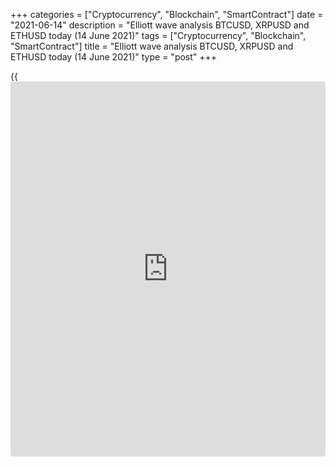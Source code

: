 +++
categories = ["Cryptocurrency", "Blockchain", "SmartContract"]
date = "2021-06-14"
description = "Elliott wave analysis BTCUSD, XRPUSD and ETHUSD today (14 June 2021)"
tags = ["Cryptocurrency", "Blockchain", "SmartContract"]
title = "Elliott wave analysis BTCUSD, XRPUSD and ETHUSD today (14 June 2021)"
type = "post"
+++

{{<iframe id="large-banner" src="https://www.bounty.group/#slide=1.0" width="100%" height="600" scrolling="no" style="border: 0px solid rgb(216, 221, 230); border-radius: 3px;">}}

2021-06-14

2021-06-14

Short-term forecast for BTCUSD, XRPUSD and ETHUSD 14.06.2021Roman Onegin

I welcome my readers!

I have prepared a short-term cryptocurrency forecast based on Elliott
wave analysis of Bitcoin, Ripple, and Ethereum. I offer entry signals to
trade each cryptocurrency.

All three cryptocurrency pairs covered in the article must be forming
bullish impulses.

The article covers the following subjects:

##  **Elliott wave Bitcoin analysis**

After the impulse down wave [1] had competed, the market began forming
the corrective wave [2] as a simple zigzag (A)-(B)-(C). Wave (A) is an
impulse. The corrective wave (B) is a double zigzag W-X-Y, which seems
to have completed. The Bitcoin price is now rising in the impulse upwave
(C). The market should continue rising in the sub-waves 3-4-5 to a level
of 44500.00, as outlined in the chart. At level 44500.00, wave [2] will
be 50% of wave [1] according to Fibonacci retracements.

### Trading plan for [BTCUSD][1] today:

Buy 39361.40, TP 44500.00

* * *

##  **Elliott wave Ripple analysis**

The XRPUSD market must be forming the descending double zigzag
(W)-(X)-(Y). There is now unfolding the linking wave (X) which is about
to finish as a standard zigzag A-B-C. Impulse A and correction B have
already completed, the final impulse wave C is currently unfolding. The
sub-waves [3]-[4]-[5] should be developing in the near future, as it is
outlined in the chart. The price could go up to a level of 1.153, where
wave (X) will be 38.2% of wave (W).

### Trading plan for [XRPUSD][2] today:

Buy 0.872, TP 1.153

* * *

##  **Elliott wave Ethereum analysis**

The ETHUSD market is forming corrective wave 2 as a simple zigzag
[A]-[B]-[C]. The market seems to have completed the horizontal
corrective wave [B] as a double three (W)-(X)-(Y). Therefore, there
should be unfolding the bullish impulse wave [C] composed of the sub-
waves (1)-(2)-(3)-(4)-(5), driving the price to a level of 2930.00.
Level 2930.00 is the previous high where wave [A] completed. One could
enter purchases in the current situation.

### Trading plan for [ETHUSD][3] **** today:

Buy 2482.13, TP 2930.00

* * *

P.S. Did you like my article? Share it in social networks: it will be
the best “thank you" :)

Ask me questions and comment below. I’ll be glad to answer your
questions and give necessary explanations.

 **Useful links:**

  * I recommend trying to trade with a reliable broker [here][4]. The system allows you to trade by yourself or copy successful traders from all across the globe.
  * Use my promo-code BLOG for getting deposit bonus 50% on LiteForex platform. Just enter this code in the appropriate field while [depositing][5] your trading account.
  * Telegram chat for traders: <t.me/liteforexengchat>. We are sharing the signals and trading experience
  * Telegram channel with high-quality analytics, Forex reviews, training articles, and other useful things for traders <t.me/liteforex>



## Price chart of BTCUSD in real time mode

The content of this article reflects the author’s opinion and does not
necessarily reflect the official position of LiteForex. The material
published on this page is provided for informational purposes only and
should not be considered as the provision of investment advice for the
purposes of Directive 2004/39/EC.

Rate this article:

{{value}}

( {{count}} {{title}} )

   1. my.liteforex.com/trading/chart?symbol=BTCUSD
   2. my.liteforex.com/trading/chart?symbol=XRPUSD
   3. my.liteforex.com/trading/chart?symbol=ETHUSD
   4. my.liteforex.com/?category=analysts-opinions&slug=short-term-forecast-for-[BTC](https://www.playgroundfx.com/blog/who-is-the-creator-of-bitcoin/)usd-xrpusd-and-ethusd-14062021&openPopup=%2Fregistration%2Fpopup&utm_source=blog&utm_medium=article&utm_campaign=bonus
   5. my.liteforex.com/deposit/?category=analysts-opinions&slug=short-term-forecast-for-[BTC](https://www.playgroundfx.com/blog/who-is-the-creator-of-bitcoin/)usd-xrpusd-and-ethusd-14062021&promo_code=BLOG&utm_source=blog&utm_medium=article&utm_campaign=bonus